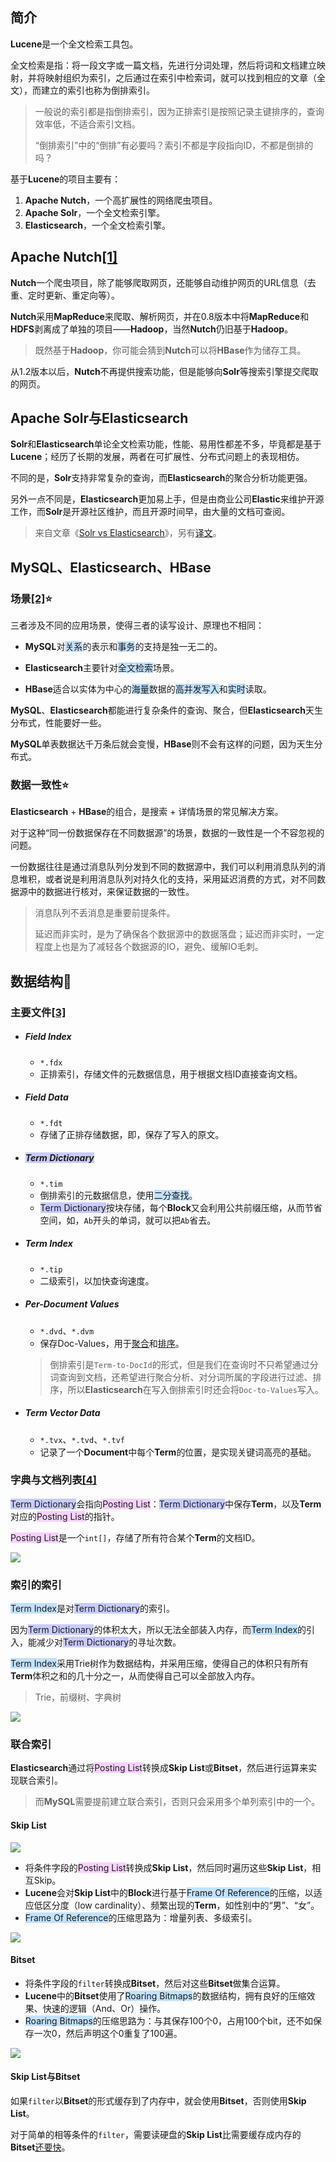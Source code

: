 ## 简介

**Lucene**是一个全文检索工具包。

全文检索是指：将一段文字或一篇文档，先进行分词处理，然后将词和文档建立映射，并将映射组织为索引，之后通过在索引中检索词，就可以找到相应的文章（全文），而建立的索引也称为倒排索引。

> 一般说的索引都是指倒排索引，因为正排索引是按照记录主键排序的，查询效率低，不适合索引文档。
>
> “倒排索引”中的“倒排”有必要吗？索引不都是字段指向ID，不都是倒排的吗？
>

基于**Lucene**的项目主要有：

1. **Apache Nutch**，一个高扩展性的网络爬虫项目。
2. **Apache Solr**，一个全文检索引擎。
3. **Elasticsearch**，一个全文检索引擎。



## Apache Nutch[[1]](https://blog.csdn.net/weixin_44037478/article/details/86492924)

**Nutch**一个爬虫项目，除了能够爬取网页，还能够自动维护网页的URL信息（去重、定时更新、重定向等）。

**Nutch**采用**MapReduce**来爬取、解析网页，并在0.8版本中将**MapReduce**和**HDFS**剥离成了单独的项目——**Hadoop**，当然**Nutch**仍旧基于**Hadoop**。

> 既然基于**Hadoop**，你可能会猜到**Nutch**可以将**HBase**作为储存工具。

从1.2版本以后，**Nutch**不再提供搜索功能，但是能够向**Solr**等搜索引擎提交爬取的网页。



## Apache Solr与Elasticsearch

**Solr**和**Elasticsearch**单论全文检索功能，性能、易用性都差不多，毕竟都是基于**Lucene**；经历了长期的发展，两者在可扩展性、分布式问题上的表现相仿。

不同的是，**Solr**支持非常复杂的查询，而**Elasticsearch**的聚合分析功能更强。

另外一点不同是，**Elasticsearch**更加易上手，但是由商业公司**Elastic**来维护开源工作，而**Solr**是开源社区维护，而且开源时间早，由大量的文档可查阅。

> 来自文章《[Solr vs Elasticsearch](https://logz.io/blog/solr-vs-elasticsearch/)》，另有[译文](https://www.cnblogs.com/xiaoqi/p/solr-vs-elasticsearch.html)。



## MySQL、Elasticsearch、HBase

### 场景[[2]](https://www.jianshu.com/p/4e412f48e820)⭐

三者涉及不同的应用场景，使得三者的读写设计、原理也不相同：

- **MySQL**对<span style=background:#c2e2ff>关系</span>的表示和<span style=background:#c2e2ff>事务</span>的支持是独一无二的。

- **Elasticsearch**主要针对<span style=background:#c2e2ff>全文检索</span>场景。

- **HBase**适合以实体为中心的<span style=background:#c2e2ff>海量</span>数据的<span style=background:#c2e2ff>高并发写入</span>和<span style=background:#c2e2ff>实时</span>读取。

**MySQL**、**Elasticsearch**都能进行复杂条件的查询、聚合，但**Elasticsearch**天生分布式，性能要好一些。

**MySQL**单表数据达千万条后就会变慢，**HBase**则不会有这样的问题，因为天生分布式。

### 数据一致性⭐

**Elasticsearch** + **HBase**的组合，是搜索 + 详情场景的常见解决方案。

对于这种“同一份数据保存在不同数据源”的场景，数据的一致性是一个不容忽视的问题。

一份数据往往是通过消息队列分发到不同的数据源中，我们可以利用消息队列的消息堆积，或者说是利用消息队列对持久化的支持，采用延迟消费的方式，对不同数据源中的数据进行核对，来保证数据的一致性。

> 消息队列不丢消息是重要前提条件。
>
> 延迟而非实时，是为了确保各个数据源中的数据落盘；延迟而非实时，一定程度上也是为了减轻各个数据源的IO，避免、缓解IO毛刺。



## 数据结构🌙

### 主要文件[[3]](https://elasticsearch.cn/article/6178#tip4)

- ##### Field Index
  - `*.fdx`
  - 正排索引，存储文件的元数据信息，用于根据文档ID直接查询文档。
  
- ##### Field Data

  - `*.fdt`
  - 存储了正排存储数据，即，保存了写入的原文。

- ##### <span style=background:#c9ccff>Term Dictionary</span>
  - `*.tim`
  - 倒排索引的元数据信息，使用<span style=background:#c2e2ff>二分查找</span>。
  - <span style=background:#c9ccff>Term Dictionary</span>按块存储，每个**Block**又会利用公共前缀压缩，从而节省空间，如，`Ab`开头的单词，就可以把`Ab`省去。
  
- ##### Term Index

  - `*.tip`
  - 二级索引，以加快查询速度。

- ##### Per-Document Values
  - `*.dvd`、`*.dvm`
  - 保存Doc-Values，用于<u>聚合</u>和<u>排序</u>。
  
  > 倒排索引是`Term-to-DocId`的形式，但是我们在查询时不只希望通过分词查询到文档，还希望进行聚合分析、对分词所属的字段进行过滤、排序，所以**Elasticsearch**在写入倒排索引时还会将`Doc-to-Values`写入。
  
- ##### Term Vector Data

  - `*.tvx`、`*.tvd`、`*.tvf`
  - 记录了一个**Document**中每个**Term**的位置，是实现关键词高亮的基础。

### 字典与文档列表[[4]](https://www.infoq.cn/article/database-timestamp-02)

<span style=background:#c9ccff>Term Dictionary</span>会指向<span style=background:#f8d2ff>Posting List</span>：<span style=background:#c9ccff>Term Dictionary</span>中保存**Term**，以及**Term**对应的<span style=background:#f8d2ff>Posting List</span>的指针。

<span style=background:#f8d2ff>Posting List</span>是一个`int[]`，存储了所有符合某个**Term**的文档ID。

![](../images/9/lucene-index-file.jpg)

### 索引的索引

<span style=background:#c2e2ff>Term Index</span>是对<span style=background:#c9ccff>Term Dictionary</span>的索引。

因为<span style=background:#c9ccff>Term Dictionary</span>的体积太大，所以无法全部装入内存，而<span style=background:#c2e2ff>Term Index</span>的引入，能减少对<span style=background:#c9ccff>Term Dictionary</span>的寻址次数。

<span style=background:#c2e2ff>Term Index</span>采用Trie树作为数据结构，并采用压缩，使得自己的体积只有所有**Term**体积之和的几十分之一，从而使得自己可以全部放入内存。

> Trie，前缀树、字典树

![](../images/9/elasticsearch-trie-tree.png)

### 联合索引

**Elasticsearch**通过将<span style=background:#f8d2ff>Posting List</span>转换成**Skip List**或**Bitset**，然后进行运算来实现联合索引。

> 而**MySQL**需要提前建立联合索引，否则只会采用多个单列索引中的一个。

#### Skip List

![](../images/9/elasticsearch-skip-list.png)

- 将条件字段的<span style=background:#f8d2ff>Posting List</span>转换成**Skip List**，然后同时遍历这些**Skip List**，相互Skip。
- **Lucene**会对**Skip List**中的**Block**进行基于<span style=background:#c2e2ff>Frame Of Reference</span>的压缩，以适应低区分度（low cardinality）、频繁出现的**Term**，如性别中的“男”、“女”。
- <span style=background:#c2e2ff>Frame Of Reference</span>的压缩思路为：增量列表、多级索引。

![](../images/9/lucene-frame-of-reference.png)

#### Bitset

- 将条件字段的`filter`转换成**Bitset**，然后对这些**Bitset**做集合运算。
- **Lucene**中的**Bitset**使用了<span style=background:#c2e2ff>Roaring Bitmaps</span>的数据结构，拥有良好的压缩效果、快速的逻辑（And、Or）操作。
- <span style=background:#c2e2ff>Roaring Bitmaps</span>的压缩思路为：与其保存100个0，占用100个bit，还不如保存一次0，然后声明这个0重复了100遍。

![](../images/9/lucene-roaring-bitmaps.png)

#### Skip List与Bitset

如果`filter`以**Bitset**的形式缓存到了内存中，就会使用**Bitset**，否则使用**Skip List**。

对于简单的相等条件的`filter`，需要读硬盘的**Skip List**比需要缓存成内存的**Bitset**[还要快](https://www.elastic.co/blog/frame-of-reference-and-roaring-bitmaps)。



